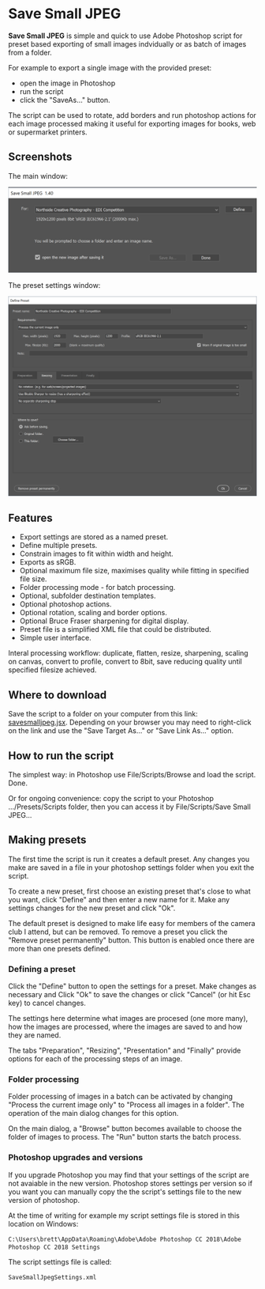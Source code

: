 # Save Small JPEG

**Save Small JPEG** is simple and quick to use Adobe Photoshop script for preset based exporting of small images indvidually or as batch of images from a folder.

For example to export a single image with the provided preset:

* open the image in Photoshop
* run the script
* click the "SaveAs..." button.

The script can be used to rotate, add borders and run photoshop actions for each image processed making it useful for exporting images for books, web or supermarket printers.

## Screenshots

The main window:

![Screenshot of main dialog window](images/main.1.40.png "Main dialog window")

The preset settings window:

![Screenshot of preset settings dialog window](images/preset.1.40.png "Preset dialog window")

## Features

* Export settings are stored as a named preset.
* Define multiple presets.
* Constrain images to fit within width and height.
* Exports as sRGB.
* Optional maximum file size, maximises quality while fitting in specified file size.
* Folder processing mode - for batch processing.
* Optional, subfolder destination templates.
* Optional photoshop actions.
* Optional rotation, scaling and border options.
* Optional Bruce Fraser sharpening for digital display.
* Preset file is a simplified XML file that could be distributed.
* Simple user interface.

Interal processing workflow:  duplicate, flatten, resize, sharpening, scaling on canvas, convert to profile, convert to 8bit, save reducing quality until specified filesize achieved.

## Where to download

Save the script to a folder on your computer from this link: [savesmalljpeg.jsx](https://raw.githubusercontent.com/codebybrett/savesmalljpeg/master/savesmalljpeg.jsx).  Depending on your browser you may need to right-click on the link and use the "Save Target As..." or "Save Link As..." option.

## How to run the script

The simplest way: in Photoshop use File/Scripts/Browse and load the script. Done.

Or for ongoing convenience: copy the script to your Photoshop .../Presets/Scripts folder, then you can access it by File/Scripts/Save Small JPEG...

## Making presets

The first time the script is run it creates a default preset. Any changes you make are saved in a file in your photoshop settings folder when you exit the script.

To create a new preset, first choose an existing preset that's close to what you want, click "Define" and then enter a new name for it. Make any settings changes for the new preset and click "Ok".

The default preset is designed to make life easy for members of the camera club I attend, but can be removed. To remove a preset you click the "Remove preset permanently" button. This button is enabled once there are more than one presets defined.

### Defining a preset

Click the "Define" button to open the settings for a preset.  Make changes as necessary and Click "Ok" to save the changes or click "Cancel" (or hit Esc key) to cancel changes.

The settings here determine what images are procesed (one more many), how the images are processed, where the images are saved to and how they are named.

The tabs "Preparation", "Resizing", "Presentation" and "Finally" provide options for each of the processing steps of an image.

### Folder processing

Folder processing of images in a batch can be activated by changing "Process the current image only" to "Process all images in a folder".  The operation of the main dialog changes for this option.

On the main dialog, a "Browse" button becomes available to choose the folder of images to process. The "Run" button starts the batch process.

### Photoshop upgrades and versions

If you upgrade Photoshop you may find that your settings of the script are not avaiable in the new version. Photoshop stores settings per version so if you want you can manually copy the the script's settings file to the new version of photoshop.

At the time of writing for example my script settings file is stored in this location on Windows:

    C:\Users\brett\AppData\Roaming\Adobe\Adobe Photoshop CC 2018\Adobe Photoshop CC 2018 Settings

The script settings file is called:

    SaveSmallJpegSettings.xml
